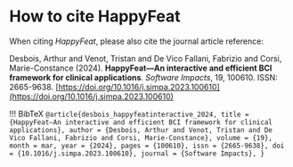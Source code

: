 # How to cite HappyFeat

When citing *HappyFeat*, please also cite the journal article reference:

Desbois, Arthur and Venot, Tristan and De Vico Fallani, Fabrizio and Corsi, Marie-Constance (2024). **HappyFeat—An interactive and efficient BCI framework for clinical applications**. *Software Impacts*, 19, 100610. ISSN: 2665-9638. [https://doi.org/10.1016/j.simpa.2023.100610](https://doi.org/10.1016/j.simpa.2023.100610)

!!! BibTeX 
    ```
    @article{desbois_happyfeatinteractive_2024,
	    title = {HappyFeat—An interactive and efficient BCI framework for clinical applications},
            author = {Desbois, Arthur and Venot, Tristan and De Vico Fallani, Fabrizio and Corsi, Marie-Constance},
	    volume = {19},
            month = mar,
	    year = {2024},
	    pages = {100610},
	    issn = {2665-9638},
	    doi = {10.1016/j.simpa.2023.100610},
	    journal = {Software Impacts},
    }
    ```
